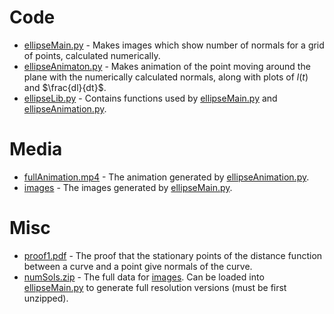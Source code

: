 # Code
- [ellipseMain.py](./ellipseMain.py) - Makes images which show number of normals for a grid of points, calculated numerically.
- [ellipseAnimaton.py](./ellipseAnimation.py) - Makes animation of the point moving around the plane with the numerically calculated normals, along with plots of $l(t)$ and $\frac{dl}{dt}$.
- [ellipseLib.py](./ellipseLib.py) - Contains functions used by [ellipseMain.py](./ellipseMain.py) and [ellipseAnimation.py](./ellipseAnimation.py).

# Media
- [fullAnimation.mp4](./fullAnimation.mp4) - The animation generated by [ellipseAnimation.py](./ellipseAnimation.py).
- [images](./images) - The images generated by [ellipseMain.py](./ellipseMain.py).

# Misc
- [proof1.pdf](./proof1.pdf) - The proof that the stationary points of the distance function between a curve and a point give normals of the curve.
- [numSols.zip](./numSols.zip) - The full data for [images](./images). Can be loaded into [ellipseMain.py](./ellipseMain.py) to generate full resolution versions (must be first unzipped).
